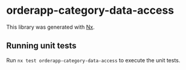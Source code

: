 # orderapp-category-data-access

This library was generated with [Nx](https://nx.dev).

## Running unit tests

Run `nx test orderapp-category-data-access` to execute the unit tests.
